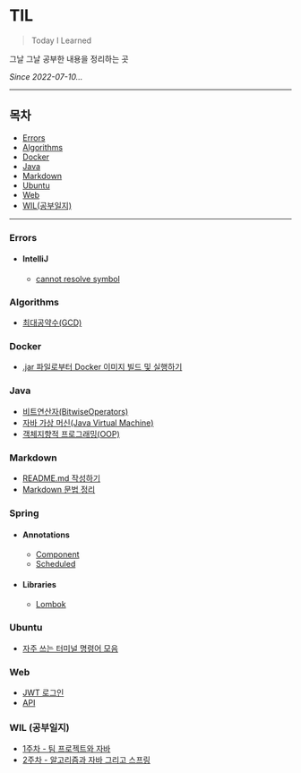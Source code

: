 # TIL

>Today I Learned

그날 그날 공부한 내용을 정리하는 곳

_Since 2022-07-10..._

---

## 목차

* [Errors](#Errors)
* [Algorithms](#Algorithms)
* [Docker](#Docker)
* [Java](#Java)
* [Markdown](#Markdown)
* [Ubuntu](#Ubuntu)
* [Web](#Web)
* [WIL(공부일지)](#WIL)

---

### Errors

* #### IntelliJ

  * [cannot resolve symbol](Errors/IntelliJ/cannot-resolve-symbol.md)
  
### Algorithms

* [최대공약수(GCD)](Algorithms/GCD.md)

### Docker

* [.jar 파일로부터 Docker 이미지 빌드 및 실행하기](Docker/build-image-and-run-from-jar.md)

### Java

* [비트연산자(BitwiseOperators)](Java/BitwiseOperators.md)
* [자바 가상 머신(Java Virtual Machine)](Java/JVM.md)
* [객체지향적 프로그래밍(OOP)](Java/OOP.md)

### Markdown

* [README.md 작성하기](README.md)
* [Markdown 문법 정리](Markdown/BasicMarkdown.md)

### Spring

* #### Annotations

  * [Component](Spring/Annotations/Component.md)
  * [Scheduled](Spring/Annotations/Scheduled.md)

* #### Libraries

  * [Lombok](Spring/Libraries/Lombok.md)

### Ubuntu

* [자주 쓰는 터미널 명령어 모음](Ubuntu/BasicUbuntuCommands.md)

### Web

* [JWT 로그인](Web/JWT.md)
* [API](Web/API.md)

### WIL (공부일지)

* [1주차 - 팀 프로젝트와 자바](WIL/220717_%ED%8C%80-%ED%94%84%EB%A1%9C%EC%A0%9D%ED%8A%B8%EC%99%80-%EC%9E%90%EB%B0%94.md)
* [2주차 - 알고리즘과 자바 그리고 스프링](WIL/220724_%EC%95%8C%EA%B3%A0%EB%A6%AC%EC%A6%98%EA%B3%BC-%EC%9E%90%EB%B0%94-%EA%B7%B8%EB%A6%AC%EA%B3%A0-%EC%8A%A4%ED%94%84%EB%A7%81.md)
